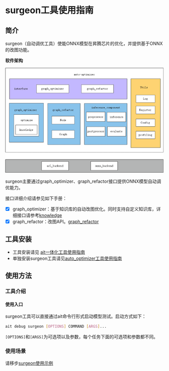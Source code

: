 # surgeon工具使用指南

## 简介
surgeon（自动调优工具）使能ONNX模型在昇腾芯片的优化，并提供基于ONNX的改图功能。

**软件架构**

![architecture](../../../components/debug/surgeon/docs/img/architecture.png)

surgeon主要通过graph_optimizer、graph_refactor接口提供ONNX模型自动调优能力。

接口详细介绍请参见如下手册：

- [x]  graph_optimizer：基于知识库的自动改图优化。同时支持自定义知识库，详细接口请参考[knowledge](../../../components/debug/surgeon/docs/docs/knowledge_optimizer/knowledge_optimizer_framework.md)
- [x]  graph_refactor：改图API。[graph_refactor](../../../components/debug/surgeon/auto_optimizer/graph_refactor/README.md)

## 工具安装
- 工具安装请见 [ait一体化工具使用指南](../../../README.md)
- 单独安装surgeon工具请见[auto_optimizer工具使用指南](../../../components/debug/surgeon/README.md)

## 使用方法
### 工具介绍
#### 使用入口
surgeon工具可以直接通过ait命令行形式启动模型测试。启动方式如下：
```bash
ait debug surgeon [OPTIONS] COMMAND [ARGS]...
```
```[OPTIONS]```和```[ARGS]```为可选项以及参数，每个任务下面的可选项和参数都不同。

### 使用场景

请移步[surgeon使用示例](../../../examples/cli/debug/surgeon/)

